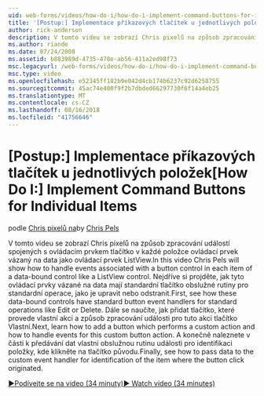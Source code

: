 ```yaml
---
uid: web-forms/videos/how-do-i/how-do-i-implement-command-buttons-for-individual-items
title: '[Postup:] Implementace příkazových tlačítek u jednotlivých položek | Dokumentace Microsoftu'
author: rick-anderson
description: V tomto videu se zobrazí Chris pixelů na způsob zpracování událostí spojených s ovládacím prvkem tlačítko v každé položce ovládací prvek vázaný na data jako ovládací prvek ListView. První...
ms.author: riande
ms.date: 07/24/2008
ms.assetid: b883989d-4735-478e-ab56-411a2ed98f73
msc.legacyurl: /web-forms/videos/how-do-i/how-do-i-implement-command-buttons-for-individual-items
msc.type: video
ms.openlocfilehash: e52345ff182b9e042d4cb174b6237c92d6258755
ms.sourcegitcommit: 45ac74e400f9f2b7dbded66297730f6f14a4eb25
ms.translationtype: MT
ms.contentlocale: cs-CZ
ms.lasthandoff: 08/16/2018
ms.locfileid: "41756646"
---
```

<a name="how-do-i-implement-command-buttons-for-individual-items"></a><span data-ttu-id="c83f3-104">[Postup:] Implementace příkazových tlačítek u jednotlivých položek</span><span class="sxs-lookup"><span data-stu-id="c83f3-104">[How Do I:] Implement Command Buttons for Individual Items</span></span>
====================
<span data-ttu-id="c83f3-105">podle [Chris pixelů na](https://twitter.com/chrispels)</span><span class="sxs-lookup"><span data-stu-id="c83f3-105">by [Chris Pels](https://twitter.com/chrispels)</span></span>

<span data-ttu-id="c83f3-106">V tomto videu se zobrazí Chris pixelů na způsob zpracování událostí spojených s ovládacím prvkem tlačítko v každé položce ovládací prvek vázaný na data jako ovládací prvek ListView.</span><span class="sxs-lookup"><span data-stu-id="c83f3-106">In this video Chris Pels will show how to handle events associated with a button control in each item of a data-bound control like a ListView control.</span></span> <span data-ttu-id="c83f3-107">Nejdříve si projděte, jak tyto ovládací prvky vázané na data mají standardní tlačítko obslužné rutiny pro standardní operace, jako je upravit nebo odstranit.</span><span class="sxs-lookup"><span data-stu-id="c83f3-107">First, see how these data-bound controls have standard button event handlers for standard operations like Edit or Delete.</span></span> <span data-ttu-id="c83f3-108">Dále se naučíte, jak přidat tlačítko, které provede vlastní akci a způsob zpracování události pro tuto akci tlačítko Vlastní.</span><span class="sxs-lookup"><span data-stu-id="c83f3-108">Next, learn how to add a button which performs a custom action and how to handle events for this custom button action.</span></span> <span data-ttu-id="c83f3-109">A konečně naleznete v části k předávání dat vlastní obslužnou rutinu události pro identifikaci položky, kde klikněte na tlačítko původu.</span><span class="sxs-lookup"><span data-stu-id="c83f3-109">Finally, see how to pass data to the custom event handler for identification of the item where the button click originated.</span></span>

[<span data-ttu-id="c83f3-110">&#9654;Podívejte se na video (34 minuty)</span><span class="sxs-lookup"><span data-stu-id="c83f3-110">&#9654; Watch video (34 minutes)</span></span>](https://channel9.msdn.com/Blogs/ASP-NET-Site-Videos/how-do-i-implement-command-buttons-for-individual-items)
